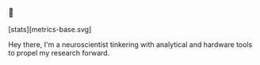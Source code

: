 ### 👋

[stats][metrics-base.svg]

Hey there, I'm a neuroscientist tinkering with analytical and hardware tools to propel my research forward.
